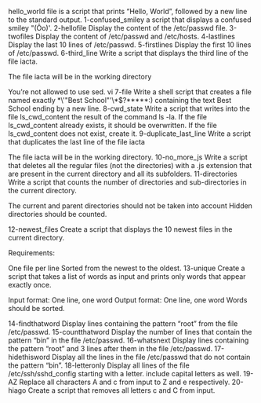 hello_world file is a script that prints “Hello, World”, followed by a new line to the standard output.
1-confused_smiley a script that displays a confused smiley "(Ôo)'.
2-hellofile Display the content of the /etc/passwd file.
3-twofiles Display the content of /etc/passwd and /etc/hosts.
4-lastlines Display the last 10 lines of /etc/passwd.
5-firstlines Display the first 10 lines of /etc/passwd.
6-third_line Write a script that displays the third line of the file iacta.

The file iacta will be in the working directory

You’re not allowed to use sed.
vi 7-file Write a shell script that creates a file named exactly \*\\'"Best School"\'\\*$\?\*\*\*\*\*:) containing the text Best School ending by a new line.
8-cwd_state Write a script that writes into the file ls_cwd_content the result of the command ls -la. If the file ls_cwd_content already exists, it should be overwritten. If the file ls_cwd_content does not exist, create it.
9-duplicate_last_line Write a script that duplicates the last line of the file iacta

The file iacta will be in the working directory.
10-no_more_js Write a script that deletes all the regular files (not the directories) with a .js extension that are present in the current directory and all its subfolders.
11-directories Write a script that counts the number of directories and sub-directories in the current directory.

The current and parent directories should not be taken into account
Hidden directories should be counted.

12-newest_files Create a script that displays the 10 newest files in the current directory.

Requirements:

One file per line
Sorted from the newest to the oldest.
13-unique Create a script that takes a list of words as input and prints only words that appear exactly once.

Input format: One line, one word
Output format: One line, one word
Words should be sorted.

14-findthatword Display lines containing the pattern “root” from the file /etc/passwd.
15-countthatword Display the number of lines that contain the pattern “bin” in the file /etc/passwd.
16-whatsnext Display lines containing the pattern “root” and 3 lines after them in the file /etc/passwd.
17-hidethisword Display all the lines in the file /etc/passwd that do not contain the pattern “bin”.
18-letteronly Display all lines of the file /etc/ssh/sshd_config starting with a letter.
include capital letters as well.
19-AZ Replace all characters A and c from input to Z and e respectively.
20-hiago Create a script that removes all letters c and C from input.
